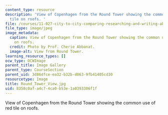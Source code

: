 ```yaml
---
content_type: resource
description: 'View of Copenhagen from the Round Tower showing the common use of red
  tile on roofs. '
file: /courses/11-027-city-to-city-comparing-researching-and-writing-about-cities-spring-2006/8358c0afa4c74ca0b53e1a0393306f1f_Round_Tower_View.jpg
file_type: image/jpeg
image_metadata:
  caption: View of Copenhagen from the Round Tower showing the common use of red tile
    on roofs.
  credit: Photo by Prof. Cherie Abbanat.
  image-alt: View from Round Tower.
learning_resource_types: []
ocw_type: OCWImage
parent_title: Image Gallery
parent_type: CourseSection
parent_uid: 3d86dfce-ea32-b32b-d063-9fb41405cd30
resourcetype: Image
title: Round_Tower_View.jpg
uid: 8358c0af-a4c7-4ca0-b53e-1a0393306f1f
---
```

View of Copenhagen from the Round Tower showing the common use of red tile on roofs. 

